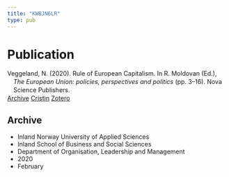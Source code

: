 ```yaml
---
title: "KWBJN6LR"
type: pub
---
```

<h1>Publication</h1>
<article id="csl-bib-container-KWBJN6LR" class="csl-bib-container">
  <div class="csl-bib-body" style="line-height: 1.35; padding-left: 1em; text-indent:-1em;">
  <div class="csl-entry">Veggeland, N. (2020). Rule of European Capitalism. In R. Moldovan (Ed.), <i>The European Union: policies, perspectives and politics</i> (pp. 3&#x2013;16). Nova Science Publishers.</div>
</div>
  <div class="csl-bib-buttons">
    <a href="#taxonomy-article-KWBJN6LR" class="csl-bib-button">Archive</a>
    <a href="https://app.cristin.no/results/show.jsf?id=1795101" alt="Cristin URL" class="csl-bib-button">Cristin</a>
    <a href="http://zotero.org/groups/5402882/items/KWBJN6LR" alt="Zotero URL" class="csl-bib-button">Zotero</a>
  </div>
  <div id="csl-bib-meta-container-KWBJN6LR"></div>
</article>
<div id="csl-bib-meta-KWBJN6LR" class="csl-bib-meta">
  <article id="taxonomy-article-KWBJN6LR" class="taxonomy-article">
    <h1>Archive</h1>
    <ul>
      <li>Inland Norway University of Applied Sciences</li>
      <li>Inland School of Business and Social Sciences</li>
      <li>Department of Organisation, Leadership and Management</li>
      <li>2020</li>
      <li>February</li>
    </ul>
  </article>
</div>
